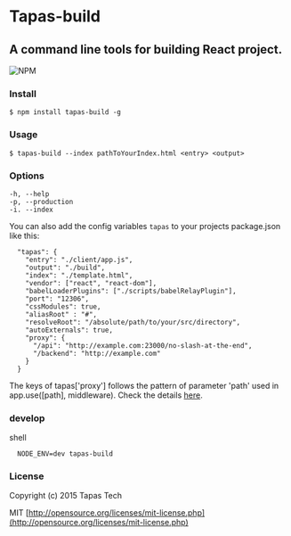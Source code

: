 # Tapas-build

## A command line tools for building React project.

![NPM](https://img.shields.io/npm/v/tapas-build.svg)

### Install

``` shell
$ npm install tapas-build -g
```

### Usage

``` shell
$ tapas-build --index pathToYourIndex.html <entry> <output>
```

### Options

```
-h, --help
-p, --production
-i. --index
```

You can also add the config variables `tapas` to your projects package.json like this:

```
  "tapas": {
    "entry": "./client/app.js",
    "output": "./build",
    "index": "./template.html",
    "vendor": ["react", "react-dom"],
    "babelLoaderPlugins": ["./scripts/babelRelayPlugin"],
    "port": "12306",
    "cssModules": true,
    "aliasRoot" : "#",
    "resolveRoot": "/absolute/path/to/your/src/directory",
    "autoExternals": true,
    "proxy": {
      "/api": "http://example.com:23000/no-slash-at-the-end",
      "/backend": "http://example.com"
    }
  }
```

The keys of tapas['proxy'] follows the pattern of parameter 'path' used in app.use([path], middleware). Check the details [here](http://expressjs.com/en/api.html#app.use).

### develop
shell
```
  NODE_ENV=dev tapas-build
```

### License

Copyright (c) 2015 Tapas Tech

MIT [http://opensource.org/licenses/mit-license.php](http://opensource.org/licenses/mit-license.php)

